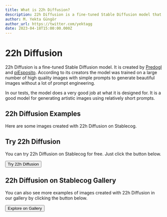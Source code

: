 ```yaml
---
title: What is 22h Diffusion?
description: 22h Diffusion is a fine-tuned Stable Diffusion model that is trained on a large number of high quality images to generate beautiful images without the need for long prompts.
author: M. Yekta Güngör
author_url: https://twitter.com/yektagg
date: 2023-04-18T15:00:00.000Z
---
```


<script>
  import Button from '$components/primitives/buttons/Button.svelte'
  import DocImage from '$components/docs/DocImage.svelte'
</script>

# 22h Diffusion

22h Diffusion is a fine-tuned Stable Diffusion model. It is created by [Predogl](https://twitter.com/Predogl) and [piEsposito](https://twitter.com/piesposi_to). According to its creators the model was trained on a large number of high quality images with simple prompts to generate beautiful images without a lot of prompt engineering.

In our tests, the model does a very good job at what it is designed for. It is a good model for generating artistic images using relatively short prompts.

## 22h Diffusion Examples

Here are some images created with 22h Diffusion on Stablecog.

<DocImage src="https://ba.stablecog.com/guide/models/22h-diffusion.jpg" alt="22h Diffusion Examples" width="2560" height="5030"/>

## Try 22h Diffusion

You can try 22h Diffusion on Stablecog for free. Just click the button below.

<Button class="mt-4" href="https://stablecog.com/generate/?mi=fc06f6ab-ed14-4186-a7c0-aaec288d4f38&adv=true" target="_blank">
  Try 22h Diffusion
</Button>

## 22h Diffusion on Stablecog Gallery

You can also see more examples of images created with 22h Diffusion in our gallery by clicking the button below.

<Button class="mt-4" href="https://stablecog.com/gallery?mi=fc06f6ab-ed14-4186-a7c0-aaec288d4f38" target="_blank">
  Explore on Gallery
</Button>
